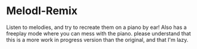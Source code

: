 # Melodl-Remix
Listen to melodies, and try to recreate them on a piano by ear! Also has a freeplay mode where you can mess with the piano. 
please understand that this is a more work in progress version than the original, and that I'm lazy.
